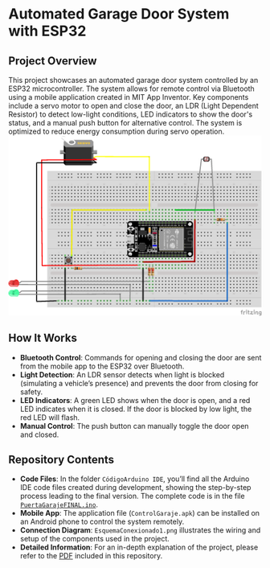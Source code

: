 # Automated Garage Door System with ESP32

## Project Overview
This project showcases an automated garage door system controlled by an ESP32 microcontroller. The system allows for remote control via Bluetooth using a mobile application created in MIT App Inventor. Key components include a servo motor to open and close the door, an LDR (Light Dependent Resistor) to detect low-light conditions, LED indicators to show the door's status, and a manual push button for alternative control. The system is optimized to reduce energy consumption during servo operation.
![](https://github.com/LSD-XM/Garage_Door_System_ESP32/blob/main/EsquemaConexionado1.png)
## How It Works
- **Bluetooth Control**: Commands for opening and closing the door are sent from the mobile app to the ESP32 over Bluetooth.
- **Light Detection**: An LDR sensor detects when light is blocked (simulating a vehicle’s presence) and prevents the door from closing for safety.
- **LED Indicators**: A green LED shows when the door is open, and a red LED indicates when it is closed. If the door is blocked by low light, the red LED will flash.
- **Manual Control**: The push button can manually toggle the door open and closed.

## Repository Contents
- **Code Files**: In the folder `CódigoArduino IDE`, you’ll find all the Arduino IDE code files created during development, showing the step-by-step process leading to the final version. The complete code is in the file [`PuertaGarajeFINAL.ino`](https://github.com/LSDXM/Garage_Door_System_ESP32/blob/main/C%C3%B3digoArduinoIDE/PuertaGarajeFINAL/PuertaGarajeFINAL.ino).
- **Mobile App**: The application file (`ControlGaraje.apk`) can be installed on an Android phone to control the system remotely.
- **Connection Diagram**: `EsquemaConexionado1.png` illustrates the wiring and setup of the components used in the project.
- **Detailed Information**: For an in-depth explanation of the project, please refer to the [PDF]() included in this repository.

